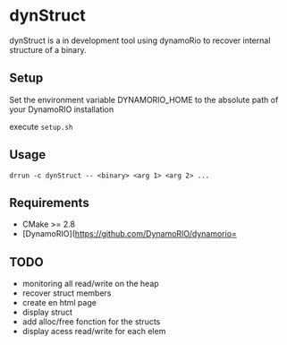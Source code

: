 # dynStruct
dynStruct is a in development tool using dynamoRio to recover internal
structure of a binary.

## Setup
Set the environment variable DYNAMORIO_HOME to the absolute path of your
DynamoRIO installation

execute `setup.sh`

## Usage
`drrun -c dynStruct -- <binary> <arg 1> <arg 2> ...`

## Requirements
* CMake >= 2.8
* [DynamoRIO](https://github.com/DynamoRIO/dynamorio=

## TODO
* monitoring all read/write on the heap
* recover struct members
* create en html page
* display struct
* add alloc/free fonction for the structs
* display acess read/write for each elem
